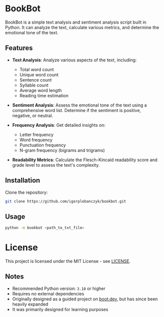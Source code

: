 # BookBot

BookBot is a simple text analysis and sentiment analysis script built in Python. It can analyze the text, calculate various metrics, and determine the emotional tone of the text.

## Features

- **Text Analysis**: Analyze various aspects of the text, including:
    - Total word count
    - Unique word count
    - Sentence count
    - Syllable count
    - Average word length
    - Reading time estimation

- **Sentiment Analysis**: Assess the emotional tone of the text using a comprehensive word list. Determine if the sentiment is positive, negative, or neutral.

- **Frequency Analysis**: Get detailed insights on:
    - Letter frequency
    - Word frequency
    - Punctuation frequency
    - N-gram frequency (bigrams and trigrams)

- **Readability Metrics**: Calculate the Flesch-Kincaid readability score and grade level to assess the text's complexity.

## Installation

Clone the repository:
```bash
git clone https://github.com/igorplebanczyk/bookbot.git
```

## Usage

```bash
python -m bookbot <path_to_txt_file>
```

# License
This project is licensed under the MIT License - see [LICENSE](https://github.com/igorplebanczyk/bookbot/blob/main/LICENSE).

## Notes
* Recommended Python version: `3.10` or higher
* Requires no external dependencies
* Originally designed as a guided project on [boot.dev](https://www.boot.dev/courses/build-bookbot), but has since been heavily expanded
* It was primarily designed for learning purposes